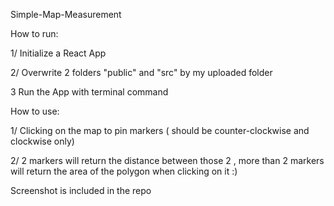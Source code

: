 Simple-Map-Measurement

How to run: 

1/ Initialize a React App 

2/ Overwrite 2 folders "public" and "src" by my uploaded folder

3 Run the App with terminal command

How to use:

1/ Clicking on the map to pin markers ( should be counter-clockwise and clockwise only)

2/ 2 markers will return the distance between those 2 , more than 2 markers will return the area of the polygon when clicking on it :)

Screenshot is included in the repo
